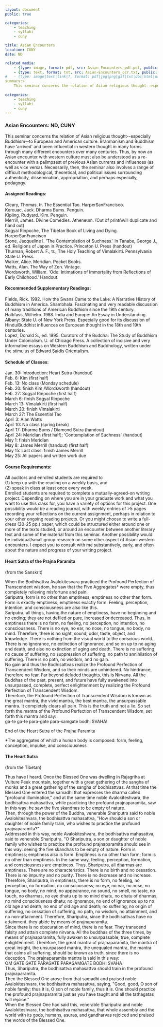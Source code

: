 ```yaml
---
layout: document
public: true

categories: 
    - teaching
    - syllabi
    - cuny

title: Asian Encounters
location: CUNY
date: ND

related_media:
    - {type: image, format: pdf, src: Asian-Encounters_pdf.pdf, public: true}
    - {type: text, format: txt, src: Asian-Encounters_ocr.txt, public: false}
#	- {type: image|text|link|?, format: pdf|jpg|png|gif|txt|doc|html|url, src: full-file-name.pdf, public: false}
summary:>
    This seminar concerns the relation of Asian religious thought--especially Buddhism--to European and American culture. Brahmanism and Buddhism have ìarrivedî and been influential in western thought in many forms through many different encounters over many centuries.  Thus, by now an Asian encounter with western culture must also be understood as a re-encounter with a palimpsest of previous Asian currents and influences (as well as vice versa).  Necessarily, then, the seminar also involves a range of difficult methodological, theoretical, and political issues surrounding authenticity, dissemination, appropriation, and perhaps especially, pedagogy.
    
categories: 
    - teaching
    - syllabi
    - cuny
---
```


### Asian Encounters: ND, CUNY

This seminar concerns the relation of Asian religious thought--especially Buddhism--to European and American culture. Brahmanism and Buddhism have 'arrived' and been influential in western thought in many forms through many different encounters over many centuries.  Thus, by now an Asian encounter with western culture must also be understood as a re-encounter with a palimpsest of previous Asian currents and influences (as well as vice versa).  Necessarily, then, the seminar also involves a range of difficult methodological, theoretical, and political issues surrounding authenticity, dissemination, appropriation, and perhaps especially, pedagogy.

#### Assigned Readings:

Cleary, Thomas, tr.  The Essential Tao.  HarperSanFrancisco.  
Kerouac, Jack.  Dharma Bums.  Penguin.  
Kipling, Rudyard.  Kim.  Penguin.  
Merrill, James. Divine Comedies.  Atheneum.  (Out of printñwill duplicate and hand out)  
Sogyal Rinpoche,  The Tibetan Book of Living and Dying.  HarperSanFrancisco  
Stone, Jacqueline I. 'The Contemplation of Suchness.'  In Tanabe, George J., ed.  Religions of Japan in Practice.  Princeton U. Press (handout)  
Thurman, Robert A. F., tr.,  The Holy Teaching of Vimalakirti.  Pennsylvania State U. Press.  
Walker, Alice.  Meridian. Pocket Books.  
Watts, Alan.  The Way of Zen.  Vintage.  
Wordsworth, William.  'Ode: Intimations of Immortality from Reflections of Early Childhood.'  Handout.  

#### Recommended Supplementary Readings:

Fields, Rick.  1992.  How the Swans Came to the Lake: A Narrative History of Buddhism in America.  Shambhala.  Fascinating and very readable discussion of many traditions of American Buddhism since the 19th century.  
Halbfass, Wilhelm. 1988. India and Europe: An Essay in Understanding.  Albany: State U. of New York Press.  Especially good for its discussion of Hindu/Buddhist influences on European thought in the 18th and 19th centuries.  
Lopez, Donald S., ed.  1995.  Curators of the Buddha: The Study of Buddhism Under Colonialism.  U. of Chicago Press.  A collection of incisive and very informative essays on Western Buddhism and Buddhology, written under the stimulus of Edward Saidís Orientalism.  

#### Schedule of Classes:

Jan. 30:  Introduction: Heart Sutra (handout)  
Feb. 6: Kim (first half)  
Feb. 13: No class (Monday schedule)  
Feb. 20: finish Kim /Wordsworth (handout)  
Feb. 27: Sogyal Rinpoche (first half)  
March 6: finish Sogyal Rinpoche  
March 13: Vimalakirti (first half)  
March 20: finish Vimalakirti  
March 27: The Essential Tao  
April 3: Alan Watts  
April 10: No class (spring break)  
April 17: Dharma Bums / Diamond Sutra (handout)  
April 24: Meridian (first half); 'Contemplation of Suchness' (handout)  
May 1: finish Meridian  
May 8: James Merrill (handout) (first half)  
May 15: Last class: finish James Merrill  
May 25: All papers and written work due  

#### Course Requirements:

All auditors and enrolled students are required to   
(1) keep up with the reading on a weekly basis, and   
(2) speak in class at least once every week.    
Enrolled students are required to complete a mutually-agreed-on writing project.  Depending on where you are in your graduate work and what you want to use this class for, you have a variety of options for this project.  One possibility would be a reading journal, with weekly entries of  >5 pages recording your reflections on the current assignment, perhaps in relation to your other ongoing reading projects.  Or you might choose to write a full-dress (20-25 pp.) paper, which could be structured either around one or more of the texts studied, or around an encounter between another literary text and some of the material from this seminar.  Another possibility would be individual/small group research on some other aspect of Asian-western encounters.
I expect you to consult with me substantively, early, and often about the nature and progress of your writing project.

#### Heart Sutra of the Prajna Paramita  
(from the Sanskrit)

When the Bodhisattva Avalokitesvara practiced the Profound Perfection of Transcendent wisdom, he saw that the Five Aggregates* were empty, thus completely relieving misfortune and pain.  
Sariputra, form is no other than emptiness, emptiness no other than form.  Form is exactly emptiness, emptiness exactly form.  Feeling, perception, intention, and consciousness are also like this.   
Sariputra, all things, having the nature of emptiness, have no beginning and no ending; they are not defiled or pure, increased or decreased. Thus, in emptiness there is no form, no feeling, no perception, no intention, no consciousness. There is no eye, no ear, no nose, no tongue, no body, no mind. Therefore, there is no sight, sound, odor, taste, object, and knowledge. There is nothing from the visual world to the conscious world.  
There is no ignorance, no extinction of ignorance, and so on up to no aging and death, and also no extinction of aging and death. There is no suffering, no cause of suffering, no suppression of suffering, no path to annihilation of suffering. There is no path, no wisdom, and no gain.  
No gain and thus the Bodhisattvas realize the Profound Perfection of Transcendent Wisdom, and so their minds are unhindered.  No hindrance, therefore no fear.  Far beyond deluded thoughts, this is Nirvana. All the Buddhas of the past, present, and future have fully awakened into unsurpassed, complete, perfect enlightenment  by realizing the Profound Perfection of Transcendent Wisdom.  
Therefore, the Profound Perfection of Transcendent Wisdom is known as the great mantra, the vivid mantra, the best mantra, the unsurpassable mantra.  It completely clears all pain. This is the truth and not a lie. So set forth the mantra of the Profound Perfection of Transcendent Wisdom, set forth this mantra and say:  
ga-te ga-te para-gate para-samgate bodhi SVAHA! 

End of the Heart Sutra of the Prajna Paramita 

*The aggregates of which a human body is composed: form, feeling, conception, impulse, and consciousness

#### The Heart Sutra  
(from the Tibetan)

Thus have I heard. Once the Blessed One was dwelling in Rajagriha at Vulture Peak mountain, together with a great gathering of the sangha of monks and a great gathering of the sangha of bodhisattvas. At that time the Blessed One entered the samadhi that expresses the dharma called "profound illumination," and at the same time noble Avalokiteshvara, the bodhisattva mahasattva, while practicing the profound prajnaparamita, saw in this way: he saw the five skandhas to be empty of nature.  
Then, through the power of the Buddha, venerable Shariputra said to noble Avalokiteshvara, the bodhisattva mahasattva, "How should a son or daughter of noble family train, who wishes to practice the profound prajnaparamita?"  
Addressed in this way, noble Avalokiteshvara, the bodhisattva mahasattva, said to venerable Shariputra, "O Shariputra, a son or daughter of noble family who wishes to practice the profound prajnaparamita should see in this way: seeing the five skandhas to be empty of nature. Form is emptiness; emptiness also is form. Emptiness is no other than form; form is no other than emptiness. In the same way, feeling, perception, formation, and consciousness are emptiness. Thus, Shariputra, all dharmas are emptiness. There are no characteristics. There is no birth and no cessation. There is no impurity and no purity. There is no decrease and no increase. Therefore, Shariputra, in emptiness, there is no form, no feeling, no perception, no formation, no consciousness; no eye, no ear, no nose, no tongue, no body, no mind; no appearance, no sound, no smell, no taste, no touch, no dharmas, no eye dhatu up to no mind dhatu, no dhatu of dharmas, no mind consciousness dhatu; no ignorance, no end of ignorance up to no old age and death, no end of old age and death; no suffering, no origin of suffering, no cessation of suffering, no path, no wisdom, no attainment, and no non-attainment. Therefore, Shariputra, since the bodhisattvas have no attainment, they abide by means of prajnaparamita.  
Since there is no obscuration of mind, there is no fear. They transcend falsity and attain complete nirvana. All the buddhas of the three times, by means of prajnaparamita, fully awaken to unsurpassable, true, complete enlightenment. Therefore, the great mantra of prajnaparamita, the mantra of great insight, the unsurpassed mantra, the unequaled mantra, the mantra that calms all suffering, should be known as truth, since there is no deception. The prajnaparamita mantra is said in this way:  
OM GATE GATE PARAGATE PARASAMGATE BODHI SVAHA  
Thus, Shariputra, the bodhisattva mahasattva should train in the profound prajnaparamita.  
Then the Blessed One arose from that samadhi and praised noble Avalokiteshvara, the bodhisattva mahasattva, saying, "Good, good, O son of noble family; thus it is, O son of noble family, thus it is. One should practice the profound prajnaparamita just as you have taught and all the tathagatas will rejoice."   
When the Blessed One had said this, venerable Shariputra and noble Avalokiteshvara, the bodhisattva mahasattva, that whole assembly and the world with its gods, humans, asuras, and gandharvas rejoiced and praised the words of the Blessed One.  